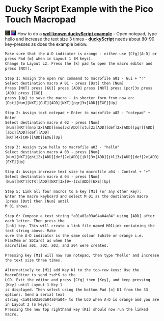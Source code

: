 # Ducky Script Example with the Pico Touch Macropad

<img src="images/notepad-hello-world.png" width="16" height="16"/> <img src="images/duckyPad.png" width="16" height="16"/> How to do a [**well known duckyScript example**](notepad-hello-world.png) - Open notepad, type hello and increase the text size 3 times - [**duckyScript**](https://github.com/dekuNukem/duckyPad/blob/master/duckyscript_info.md) needs about 80-90 key-presses as does the example below.

``` 
Make sure that the A-D indicator is orange - either use [Cfg][A-D] or press Pad [m] when in Layout 1 (M keys).
Change to Layout L2. Press the [k] pad to open the macro editor and press [NXT].

Step 1: Assign the open run command to macrofile a01 - Gui + "r"
Select destination macro A 01 - press [Dst] then [Num] 
Press [NXT] press [GUI] press [ADD] press [NXT] press [pqr]3x press [ADD] press [EXE] 
press [Up] to save the macro - in shorter form from now on: 
[Dst][Num][NXT][GUI][ADD][NXT][pqr]3x[ADD][EXE][Up]

Step 2: Assign text notepad + Enter to macrofile a02 - "notepad" + Enter
Select destination macro A 02 - press [Num]
[Num][NXT][mno]2x[ADD][mno]3x[ADD][stu]2x[ADD][def]2x[ADD][pqr][ADD][abc][ADD][def][ADD]
[NXT]4x[CRF][ADD][EXE][Up]

Step 3: Assign type hello to macrofile a03 - "hello"
Select destination macro A 03 - press [Num]
[Num][NXT][ghi]2x[ADD][def]2x[ADD][jkl]3x[ADD][jkl]3x[ADD][def]2x[ADD][EXE][Up]

Step 4: Assign increase text size to macrofile a04 - Control + "+"
Select destination macro A 04 - press [Num]
[Num][NXT][CTR][ADD][NXT]3x[9+-]2x[ADD][EXE][Up]

Step 5: Link all four macros to a key [M1] (or any other key):
Enter the macro keyboard and select M 01 as the destination macro (press [Dst] then [Num] until 
M 01 shows.

Step 6: Compose a text string "a01a02a03a04a04a04" using [ADD] after each letter. Then press the
[Lnk] key. This will create a link file named M01Link containing the text string above. Make 
sure the A-D indicator is the same colour (white or orange i.e. FlasMem or SDCard) as when the 
macrofiles a01, a02, a03, and a04 were created.

Pressing key [M1] will now run notepad, then type "hello" and increase the text size three times. 

Alternatively to [M1] add Key K1 to the top-row keys: Use the MacroEditor to send *sd*K to the 
LCD. Exit the editor and press [Cfg] then [Key], and keep pressing [Key] until Layout 1 Key 1
is displayed. Then select using the bottom Pad [o] K1 from the 33 options. Send a serial text
string <1a01a02a03a04a04a04> to the LCD when A-D is orange and you are in Layout 3 (S keys). 
Pressing the new top righthand key [K1] should now run the linked macro.

``` 


